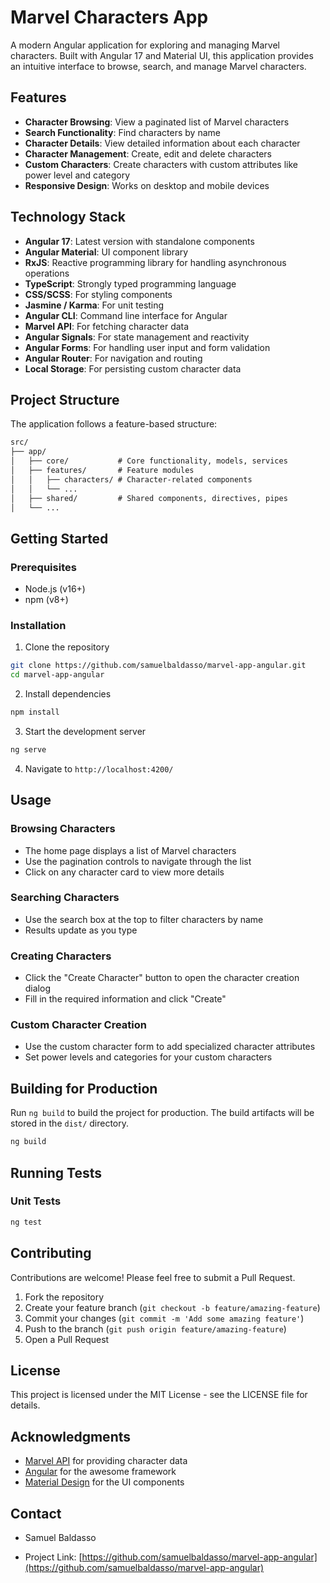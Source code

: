 # Marvel Characters App

A modern Angular application for exploring and managing Marvel characters. Built with Angular 17 and Material UI, this application provides an intuitive interface to browse, search, and manage Marvel characters.

## Features

- **Character Browsing**: View a paginated list of Marvel characters
- **Search Functionality**: Find characters by name
- **Character Details**: View detailed information about each character
- **Character Management**: Create, edit and delete characters
- **Custom Characters**: Create characters with custom attributes like power level and category
- **Responsive Design**: Works on desktop and mobile devices

## Technology Stack

- **Angular 17**: Latest version with standalone components
- **Angular Material**: UI component library
- **RxJS**: Reactive programming library for handling asynchronous operations
- **TypeScript**: Strongly typed programming language
- **CSS/SCSS**: For styling components
- **Jasmine / Karma**: For unit testing
- **Angular CLI**: Command line interface for Angular
- **Marvel API**: For fetching character data
- **Angular Signals**: For state management and reactivity
- **Angular Forms**: For handling user input and form validation
- **Angular Router**: For navigation and routing
- **Local Storage**: For persisting custom character data

## Project Structure

The application follows a feature-based structure:

```markdown
src/
├── app/
│   ├── core/           # Core functionality, models, services
│   ├── features/       # Feature modules
│   │   ├── characters/ # Character-related components
│   │   └── ...
│   ├── shared/         # Shared components, directives, pipes
│   └── ...
```

## Getting Started

### Prerequisites

- Node.js (v16+)
- npm (v8+)

### Installation

1. Clone the repository

```bash
git clone https://github.com/samuelbaldasso/marvel-app-angular.git
cd marvel-app-angular
```

2. Install dependencies

```bash
npm install
```

3. Start the development server

```bash
ng serve
```

4. Navigate to `http://localhost:4200/`

## Usage

### Browsing Characters

- The home page displays a list of Marvel characters
- Use the pagination controls to navigate through the list
- Click on any character card to view more details

### Searching Characters

- Use the search box at the top to filter characters by name
- Results update as you type

### Creating Characters

- Click the "Create Character" button to open the character creation dialog
- Fill in the required information and click "Create"

### Custom Character Creation

- Use the custom character form to add specialized character attributes
- Set power levels and categories for your custom characters

## Building for Production

Run `ng build` to build the project for production. The build artifacts will be stored in the `dist/` directory.

```bash
ng build
```

## Running Tests

### Unit Tests

```bash
ng test
```

## Contributing

Contributions are welcome! Please feel free to submit a Pull Request.

1. Fork the repository
2. Create your feature branch (`git checkout -b feature/amazing-feature`)
3. Commit your changes (`git commit -m 'Add some amazing feature'`)
4. Push to the branch (`git push origin feature/amazing-feature`)
5. Open a Pull Request

## License

This project is licensed under the MIT License - see the LICENSE file for details.

## Acknowledgments

- [Marvel API](https://developer.marvel.com/) for providing character data
- [Angular](https://angular.io/) for the awesome framework
- [Material Design](https://material.io/) for the UI components

## Contact

- Samuel Baldasso

- Project Link: [https://github.com/samuelbaldasso/marvel-app-angular](https://github.com/samuelbaldasso/marvel-app-angular)
